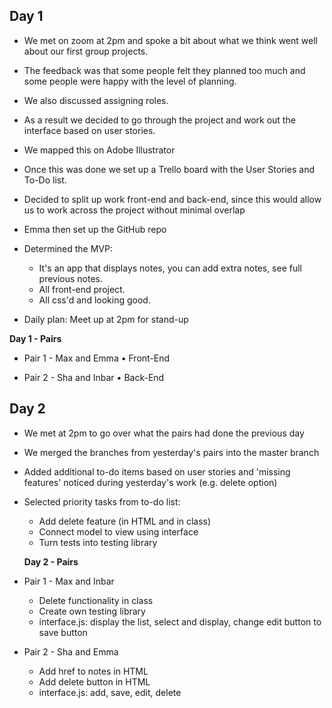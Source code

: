## Day 1

- We met on zoom at 2pm and spoke a bit about what we think went well about our first group projects.

- The feedback was that some people felt they planned too much and some people were happy with the level of planning.

- We also discussed assigning roles.

- As a result we decided to go through the project and work out the interface based on user stories.

- We mapped this on Adobe Illustrator

- Once this was done we set up a Trello board with the User Stories and To-Do list.

- Decided to split up work front-end and back-end, since this would allow us to work across the project without minimal overlap

- Emma then set up the GitHub repo

- Determined the MVP:
  * It's an app that displays notes, you can add extra notes, see full previous notes.
  * All front-end project.
  * All css'd and looking good.

* Daily plan: Meet up at 2pm for stand-up

**Day 1 - Pairs**

* Pair 1 -  Max and Emma
  • Front-End

* Pair 2 - Sha and Inbar
 • Back-End


 ## Day 2
- We met at 2pm to go over what the pairs had done the previous day

- We merged the branches from yesterday's pairs into the master branch

- Added additional to-do items based on user stories and 'missing features' noticed during yesterday's work (e.g. delete option)

- Selected priority tasks from to-do list:
  * Add delete feature (in HTML and in class)
  * Connect model to view using interface
  * Turn tests into testing library

  **Day 2 - Pairs**

* Pair 1 -  Max and Inbar
  - Delete functionality in class
  - Create own testing library
  - interface.js: display the list, select and display, change edit button to save button


* Pair 2 - Sha and Emma
  - Add href to notes in HTML
  - Add delete button in HTML
  - interface.js: add, save, edit, delete

